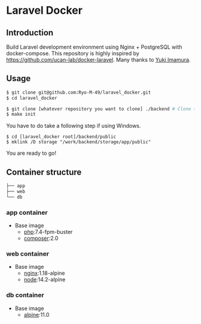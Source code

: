 # Laravel Docker

## Introduction
Build Laravel development environment using Nginx + PostgreSQL with docker-compose.
This repository is highly inspired by https://github.com/ucan-lab/docker-laravel. Many thanks to [Yuki Imamura](https://github.com/ucan-lab).

## Usage

```bash
$ git clone git@github.com:Ryo-M-49/laravel_docker.git
$ cd laravel_docker

$ git clone [whatever repository you want to clone] ./backend # Clone the existing repository you are about to work on
$ make init
```
You have to do take a following step if using Windows.

```Command Prompt
$ cd [laravel_docker root]/backend/public
$ mklink /D storage "/work/backend/storage/app/public"
```

You are ready to go!

## Container structure

```bash
├── app
├── web
└── db
```

### app container

- Base image
  - [php](https://hub.docker.com/_/php):7.4-fpm-buster
  - [composer](https://hub.docker.com/_/composer):2.0

### web container

- Base image
  - [nginx](https://hub.docker.com/_/nginx):1.18-alpine
  - [node](https://hub.docker.com/_/node):14.2-alpine

### db container

- Base image
  - [alpine](https://hub.docker.com/_/postgres):11.0
